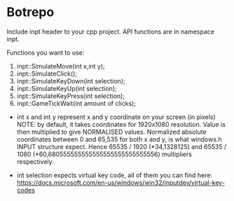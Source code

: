 # Botrepo

Include inpt header to your cpp project. API functions are in namespace inpt.

Functions you want to use:

1. inpt::SimulateMove(int x,int y);
2. inpt::SimulateClick();
3. inpt::SimulateKeyDown(int selection);
4. inpt::SimulateKeyUp(int selection);
5. inpt::SimulateKeyPress(int selection);
6. inpt::GameTickWait(int amount of clicks);


- int x and int y represent x and y coordinate on your screen (in pixels) NOTE: by default, it takes coordinates for 1920x1080 resolution. Value is then multiplied to give NORMALISED values. Normalized absolute coordinates between 0 and 65,535 for both x and y, is what windows.h INPUT structure expect. Hence 65535 / 1920 (\*‭34,1328125‬) and 65535 / 1080 (\*‭‭60,680555555555555555555555555556‬‬) multipliers respectively. 

- int selection expects virtual key code, all of them you can find here: https://docs.microsoft.com/en-us/windows/win32/inputdev/virtual-key-codes
